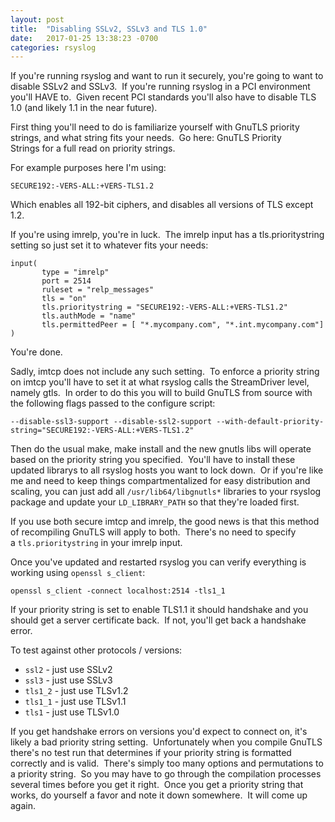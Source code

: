 ```yaml
---
layout: post
title:  "Disabling SSLv2, SSLv3 and TLS 1.0"
date:   2017-01-25 13:38:23 -0700
categories: rsyslog
---
```


If you're running rsyslog and want to run it securely, you're going to want to disable SSLv2 and SSLv3.  If you're running rsyslog in a PCI environment you'll HAVE to.  Given recent PCI standards you'll also have to disable TLS 1.0 (and likely 1.1 in the near future).

First thing you'll need to do is familiarize yourself with GnuTLS priority strings, and what string fits your needs.  Go here: GnuTLS Priority Strings for a full read on priority strings.

For example purposes here I'm using:

    SECURE192:-VERS-ALL:+VERS-TLS1.2

Which enables all 192-bit ciphers, and disables all versions of TLS except 1.2.

If you're using imrelp, you're in luck.  The imrelp input has a tls.prioritystring setting so just set it to whatever fits your needs:

```
input(
       type = "imrelp"
       port = 2514
       ruleset = "relp_messages"
       tls = "on"
       tls.prioritystring = "SECURE192:-VERS-ALL:+VERS-TLS1.2"
       tls.authMode = "name"
       tls.permittedPeer = [ "*.mycompany.com", "*.int.mycompany.com"]
)
```

You're done.

Sadly, imtcp does not include any such setting.  To enforce a priority string on imtcp you'll have to set it at what rsyslog calls the StreamDriver level, namely gtls.  In order to do this you will to build GnuTLS from source with the following flags passed to the configure script:

    --disable-ssl3-support --disable-ssl2-support --with-default-priority-string="SECURE192:-VERS-ALL:+VERS-TLS1.2"

Then do the usual make, make install and the new gnutls libs will operate based on the priority string you specified.  You'll have to install these updated librarys to all rsyslog hosts you want to lock down.  Or if you're like me and need to keep things compartmentalized for easy distribution and scaling, you can just add all `/usr/lib64/libgnutls*` libraries to your rsyslog package and update your `LD_LIBRARY_PATH` so that they're loaded first.

If you use both secure imtcp and imrelp, the good news is that this method of recompiling GnuTLS will apply to both.  There's no need to specify a `tls.prioritystring` in your imrelp input.

Once you've updated and restarted rsyslog you can verify everything is working using `openssl s_client`:

    openssl s_client -connect localhost:2514 -tls1_1

If your priority string is set to enable TLS1.1 it should handshake and you should get a server certificate back.  If not, you'll get back a handshake error.

To test against other protocols / versions:

- `ssl2` - just use SSLv2
- `ssl3` - just use SSLv3
- `tls1_2` - just use TLSv1.2
- `tls1_1` - just use TLSv1.1
- `tls1` - just use TLSv1.0

If you get handshake errors on versions you'd expect to connect on, it's likely a bad priority string setting.  Unfortunately when you compile GnuTLS there's no test run that determines if your priority string is formatted correctly and is valid.  There's simply too many options and permutations to a priority string.  So you may have to go through the compilation processes several times before you get it right.  Once you get a priority string that works, do yourself a favor and note it down somewhere.  It will come up again.
